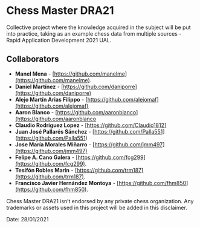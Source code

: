 # Chess Master DRA21
Collective project where the knowledge acquired in the subject will be put into practice, taking as an example chess data from multiple sources - Rapid Application Development 2021 UAL.

## Collaborators
* **Manel Mena** -  [https://github.com/manelme](https://github.com/manelme).
* **Daniel Martínez** -  [https://github.com/daniporre](https://github.com/daniporre)
* **Alejo Martín Arias Filippo** -  [https://github.com/alejomaf](https://github.com/alejomaf)
* **Aaron Blanco** - [https://github.com/aaronblanco](https://github.com/aaronblanco
* **Claudio Rodriguez Lopez** - [https://github.com/Claudio1812]
* **Juan José Pallarés Sánchez** - [https://github.com/Palla551] (https://github.com/Palla551)
* **Jose María Morales Miñarro** - [https://github.com/jmm497](https://github.com/jmm497)
* **Felipe A. Cano Galera** -  [https://github.com/fcg299](https://github.com/fcg299).
* **Tesifón Robles Marín** -  [https://github.com/trm187](https://github.com/trm187).
* **Francisco Javier Hernández Montoya** - [https://github.com/fhm850](https://github.com/fhm850).

Chess Master DRA21 isn’t endorsed by any private chess organization. Any trademarks or assets used in this project will be added in this disclaimer.

Date: 28/01/2021
